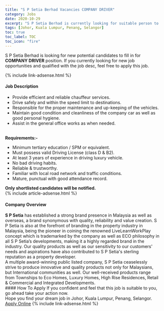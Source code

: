```yaml
---
title: "S P Setia Berhad Vacancies COMPANY DRIVER" 
category: Jobs 
date: 2020-10-29 
excerpt: "S P Setia Berhad is currently looking for suitable person to fill in the COMPANY DRIVER which positioned at Johor, Kuala Lumpur, Penang, Selangor" 
tags: [Johor, Kuala Lumpur, Penang, Selangor] 
toc: true 
toc_label: TOC 
toc_icon: "fire" 
--- 
```


<p>S P Setia Berhad is looking for new potential candidates to fill in for <b>COMPANY DRIVER</b> position. If you currently looking for new job opportunities and qualified with the job desc, feel free to apply this job.
</p>{% include link-adsense.html %} 
<div><div><h4>Job Description</h4></div><div><div><span><div><div><ul><li>Provide efficient and reliable chauffeur services.</li><li>Drive safely and within the speed limit to destinations.</li><li>Responsible for the proper maintenance and up-keeping of the vehicles.</li><li>Maintain good condition and cleanliness of the company car as well as good personal hygiene.</li><li>Assist in the general office works as when needed.</li></ul><div><br><strong>Requirements:-</strong></div><ul><li>Minimum tertiary education / SPM or equivalent.</li><li>Must possess valid Driving License (class D &amp; B2).</li><li>At least 3 years of experience in driving luxury vehicle.</li><li>No bad driving habits.</li><li>Reliable &amp; trustworthy.</li><li>Familiar with local road network and traffic conditions.</li><li>Mature, punctual with good attendance record.</li></ul><div><strong>Only shortlisted candidates will be notified.</strong></div></div></div></span></div></div></div> 
{% include article-adsense.html %} 
<div><div><h4>Company Overview</h4></div><div><div><span><div><div>
<div>
<strong>S P Setia</strong> has established a strong brand presence in Malaysia as well as overseas, a brand synonymous with quality, reliability and value creation. S P Setia is also at the forefront of branding in the property industry in Malaysia, being the pioneer in coining the renowned LiveLearnWorkPlay concept which is trademarked by the company as well as ECO philosophy in all S P Setia&#8217;s developments, making it a highly regarded brand in the industry. Our quality products as well as our sensitivity to our customers' needs and aspirations have also contributed to S P Setia's sterling reputation as a property developer.</div>
<div>
		A multiple award-winning public listed company, S P Setia ceaselessly strive to produce innovative and quality products not only for Malaysians, but International communities as well. Our well-received products range from Townships to Eco Homes, Luxury Homes, High Rise Residences, Retail &amp; Commercial and Integrated Developments.</div>
</div></div></span></div></div></div> 
#### How To Apply 
If you confident and feel that this job is suitable to you, go ahead take your action now. <br/> 
Hope you find your dream job in Johor, Kuala Lumpur, Penang, Selangor. <br/> 
<a href="https://www.jobstreet.com.my/en/job/company-driver-4413844?jobId=jobstreet-my-job-4413844&sectionRank=9&token=0~2cc9a854-a3d2-4d38-8ea0-3133aacf417d&fr=SRP%20View%20In%20New%20Ta" class="btn btn--info" target="_blank" rel="nofollow noopenner">Apply Online</a> 
{% include link-adsense.html %} 